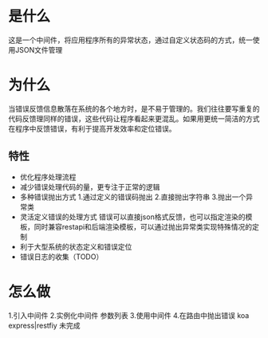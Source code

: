 # 是什么
这是一个中间件，将应用程序所有的异常状态，通过自定义状态码的方式，统一使用JSON文件管理
# 为什么
当错误反馈信息散落在系统的各个地方时，是不易于管理的。我们往往要写重复的代码反馈理同样的错误，这些代码让程序看起来更混乱。如果用更统一简洁的方式在程序中反馈错误，有利于提高开发效率和定位错误。
## 特性
- 优化程序处理流程
- 减少错误处理代码的量，更专注于正常的逻辑
- 多种错误抛出方式
1.通过定义的错误码抛出
2.直接抛出字符串
3.抛出一个异常类
- 灵活定义错误的处理方式
错误可以直接json格式反馈，也可以指定渲染的模板，同时兼容restapi和后端渲染模板，可以通过抛出异常类实现特殊情况的定制
- 利于大型系统的状态定义和错误定位
- 错误日志的收集（TODO）


# 怎么做
1.引入中间件
2.实例化中间件
参数列表
3.使用中间件
4.在路由中抛出错误
koa
express|restfiy
未完成